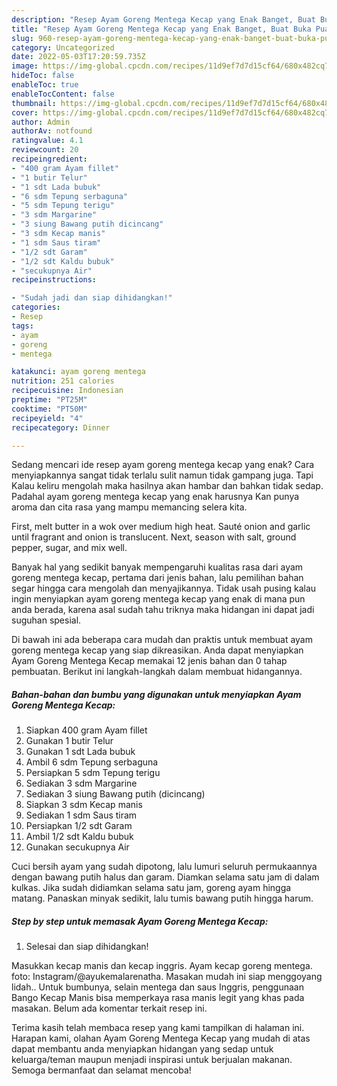 ```yaml
---
description: "Resep Ayam Goreng Mentega Kecap yang Enak Banget, Buat Buka Puasa Lezat"
title: "Resep Ayam Goreng Mentega Kecap yang Enak Banget, Buat Buka Puasa Lezat"
slug: 960-resep-ayam-goreng-mentega-kecap-yang-enak-banget-buat-buka-puasa-lezat
category: Uncategorized
date: 2022-05-03T17:20:59.735Z
image: https://img-global.cpcdn.com/recipes/11d9ef7d7d15cf64/680x482cq70/ayam-goreng-mentega-kecap-foto-resep-utama.jpg
hideToc: false
enableToc: true
enableTocContent: false
thumbnail: https://img-global.cpcdn.com/recipes/11d9ef7d7d15cf64/680x482cq70/ayam-goreng-mentega-kecap-foto-resep-utama.jpg
cover: https://img-global.cpcdn.com/recipes/11d9ef7d7d15cf64/680x482cq70/ayam-goreng-mentega-kecap-foto-resep-utama.jpg
author: Admin
authorAv: notfound
ratingvalue: 4.1
reviewcount: 20
recipeingredient:
- "400 gram Ayam fillet"
- "1 butir Telur"
- "1 sdt Lada bubuk"
- "6 sdm Tepung serbaguna"
- "5 sdm Tepung terigu"
- "3 sdm Margarine"
- "3 siung Bawang putih dicincang"
- "3 sdm Kecap manis"
- "1 sdm Saus tiram"
- "1/2 sdt Garam"
- "1/2 sdt Kaldu bubuk"
- "secukupnya Air"
recipeinstructions:

- "Sudah jadi dan siap dihidangkan!"
categories:
- Resep
tags:
- ayam
- goreng
- mentega

katakunci: ayam goreng mentega 
nutrition: 251 calories
recipecuisine: Indonesian
preptime: "PT25M"
cooktime: "PT50M"
recipeyield: "4"
recipecategory: Dinner

---
```



Sedang mencari ide resep ayam goreng mentega kecap yang enak? Cara menyiapkannya sangat tidak terlalu sulit namun tidak gampang juga. Tapi Kalau keliru mengolah maka hasilnya akan hambar dan bahkan tidak sedap. Padahal ayam goreng mentega kecap yang enak harusnya Kan punya aroma dan cita rasa yang mampu memancing selera kita.


First, melt butter in a wok over medium high heat. Sauté onion and garlic until fragrant and onion is translucent. Next, season with salt, ground pepper, sugar, and mix well.

Banyak hal yang sedikit banyak mempengaruhi kualitas rasa dari ayam goreng mentega kecap, pertama dari jenis bahan, lalu pemilihan bahan segar hingga cara mengolah dan menyajikannya. Tidak usah pusing kalau ingin menyiapkan ayam goreng mentega kecap yang enak di mana pun anda berada, karena asal sudah tahu triknya maka hidangan ini dapat jadi suguhan spesial.


Di bawah ini ada beberapa cara mudah dan praktis untuk membuat ayam goreng mentega kecap yang siap dikreasikan. Anda dapat menyiapkan Ayam Goreng Mentega Kecap memakai 12 jenis bahan dan 0 tahap pembuatan. Berikut ini langkah-langkah dalam membuat hidangannya.

<!--inarticleads1-->

##### Bahan-bahan dan bumbu yang digunakan untuk menyiapkan Ayam Goreng Mentega Kecap:

1. Siapkan 400 gram Ayam fillet
1. Gunakan 1 butir Telur
1. Gunakan 1 sdt Lada bubuk
1. Ambil 6 sdm Tepung serbaguna
1. Persiapkan 5 sdm Tepung terigu
1. Sediakan 3 sdm Margarine
1. Sediakan 3 siung Bawang putih (dicincang)
1. Siapkan 3 sdm Kecap manis
1. Sediakan 1 sdm Saus tiram
1. Persiapkan 1/2 sdt Garam
1. Ambil 1/2 sdt Kaldu bubuk
1. Gunakan secukupnya Air


Cuci bersih ayam yang sudah dipotong, lalu lumuri seluruh permukaannya dengan bawang putih halus dan garam. Diamkan selama satu jam di dalam kulkas. Jika sudah didiamkan selama satu jam, goreng ayam hingga matang. Panaskan minyak sedikit, lalu tumis bawang putih hingga harum. 

<!--inarticleads2-->

##### Step by step untuk memasak Ayam Goreng Mentega Kecap:


1. Selesai dan siap dihidangkan!

Masukkan kecap manis dan kecap inggris. Ayam kecap goreng mentega. foto: Instagram/@ayukemalarenatha. Masakan mudah ini siap menggoyang lidah.. Untuk bumbunya, selain mentega dan saus Inggris, penggunaan Bango Kecap Manis bisa memperkaya rasa manis legit yang khas pada masakan. Belum ada komentar terkait resep ini. 

Terima kasih telah membaca resep yang kami tampilkan di halaman ini. Harapan kami, olahan Ayam Goreng Mentega Kecap yang mudah di atas dapat membantu anda menyiapkan hidangan yang sedap untuk keluarga/teman maupun menjadi inspirasi untuk berjualan makanan. Semoga bermanfaat dan selamat mencoba!
